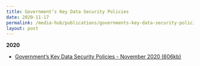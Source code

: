 ```yaml
---
title: Government’s Key Data Security Policies
date: 2020-11-17
permalink: /media-hub/publications/governments-key-data-security-policies-nov2020
layout: post
---
```

**2020**
* [ Government’s Key Data Security Policies  - November 2020 (606kb)](/files/publications/government-data-security-policies.pdf)